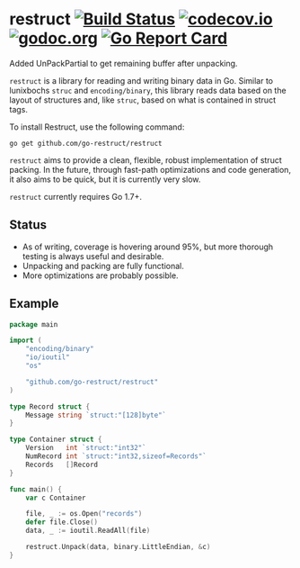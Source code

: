 # restruct [![Build Status](https://travis-ci.org/go-restruct/restruct.svg)](https://travis-ci.org/go-restruct/restruct) [![codecov.io](http://codecov.io/github/go-restruct/restruct/coverage.svg?branch=master)](http://codecov.io/github/go-restruct/restruct?branch=master) [![godoc.org](http://img.shields.io/badge/godoc-reference-5272B4.svg?style=flat-square)](https://godoc.org/github.com/go-restruct/restruct) [![Go Report Card](https://goreportcard.com/badge/github.com/go-restruct/restruct)](https://goreportcard.com/report/github.com/go-restruct/restruct)

Added UnPackPartial to get remaining buffer after unpacking.


`restruct` is a library for reading and writing binary data in Go. Similar to
lunixbochs `struc` and `encoding/binary`, this library reads data based on the
layout of structures and, like `struc`, based on what is contained in struct
tags.

To install Restruct, use the following command:

```
go get github.com/go-restruct/restruct
```

`restruct` aims to provide a clean, flexible, robust implementation of struct
packing. In the future, through fast-path optimizations and code generation, it
also aims to be quick, but it is currently very slow.

`restruct` currently requires Go 1.7+.

## Status

  * As of writing, coverage is hovering around 95%, but more thorough testing
    is always useful and desirable.
  * Unpacking and packing are fully functional.
  * More optimizations are probably possible.

## Example

```go
package main

import (
	"encoding/binary"
	"io/ioutil"
	"os"

	"github.com/go-restruct/restruct"
)

type Record struct {
	Message string `struct:"[128]byte"`
}

type Container struct {
	Version   int `struct:"int32"`
	NumRecord int `struct:"int32,sizeof=Records"`
	Records   []Record
}

func main() {
	var c Container

	file, _ := os.Open("records")
	defer file.Close()
	data, _ := ioutil.ReadAll(file)

	restruct.Unpack(data, binary.LittleEndian, &c)
}
```
